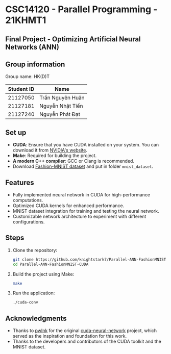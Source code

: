 # CSC14120 - Parallel Programming - 21KHMT1

## Final Project - Optimizing Artificial Neural Networks (ANN)

## Group information

Group name: HK(D)T

| Student ID | Name |
| ----------|-------|
| 21127050 | Trần Nguyên Huân |
| 21127181 | Nguyễn Nhật Tiến |
| 21127240 | Nguyễn Phát Đạt |

## Set up

- **CUDA**: Ensure that you have CUDA installed on your system. You can download it from [NVIDIA's website](https://developer.nvidia.com/cuda-downloads).
- **Make**: Required for building the project.
- **A modern C++ compiler**: GCC or Clang is recommended.
- Download [Fashion-MNIST dataset](https://github.com/zalandoresearch/fashion-mnist) and put in folder `mnist_dataset`.


## Features

- Fully implemented neural network in CUDA for high-performance computations.
- Optimized CUDA kernels for enhanced performance.
- MNIST dataset integration for training and testing the neural network.
- Customizable network architecture to experiment with different configurations.

## Steps

1. Clone the repository:

   ```bash
   git clone https://github.com/knightstark7/Parallel-ANN-FashionMNIST-CUDA
   cd Parallel-ANN-FashionMNIST-CUDA
   ```

2. Build the project using Make:

   ```bash
   make
   ```

3. Run the application:

   ```bash
   ./cuda-conv
   ```

## Acknowledgments

- Thanks to [pwlnk](https://github.com/pwlnk) for the original [cuda-neural-network](https://github.com/pwlnk/cuda-neural-network) project, which served as the inspiration and foundation for this work.
- Thanks to the developers and contributors of the CUDA toolkit and the MNIST dataset.
